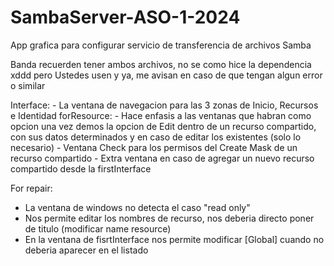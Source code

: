 # SambaServer-ASO-1-2024
App grafica para configurar servicio de transferencia de archivos Samba

Banda recuerden tener ambos archivos, no se como hice la dependencia xddd pero Ustedes usen y ya, me avisan en caso de que tengan algun error o similar

Interface:
    - La ventana de navegacion para las 3 zonas de Inicio, Recursos e Identidad
forResource:
    - Hace enfasis a las ventanas que habran como opcion una vez demos la opcion de Edit dentro de un recurso
      compartido, con sus datos determinados y en caso de editar los existentes (solo lo necesario)
    - Ventana Check para los permisos del Create Mask de un recurso compartido
    - Extra ventana en caso de agregar un nuevo recurso compartido desde la firstInterface

For repair:
- La ventana de windows no detecta el caso "read only"
- Nos permite editar los nombres de recurso, nos deberia directo poner de titulo (modificar name resource)
- En la ventana de fisrtInterface nos permite modificar [Global] cuando no deberia aparecer en el listado